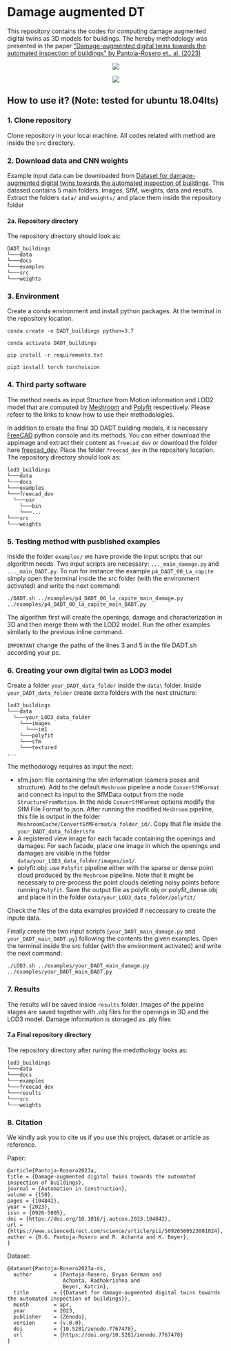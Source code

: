 # Damage augmented DT
This repository contains the codes for computing damage augmented digital twins as 3D models for buildings. The hereby methodology was presented in the paper ["Damage-augmented digital twins towards the automated inspection of buildings" by Pantoja-Rosero et., al. (2023)](https://doi.org/10.1016/j.autcon.2023.104842)

<p align="center">
  <img src=docs/dadt_01.png>
</p>


<p align="center">
  <img src=docs/dadt_02.png>
</p>


## How to use it? (Note: tested for ubuntu 18.04lts)

### 1. Clone repository

Clone repository in your local machine. All codes related with method are inside the `src` directory.

### 2. Download data and CNN weights

Example input data can be downloaded from [Dataset for damage-augmented digital twins towards the automated inspection of buildings](https://doi.org/10.5281/zenodo.7767478). This datased contains 5 main folders. Images, SfM, weights, data and results. Extract the folders `data/` and `weights/` and place them inside the repository folder

#### 2a. Repository directory

The repository directory should look as:

```
DADT_buildings
└───data
└───docs
└───examples
└───src
└───weights
```

### 3. Environment

Create a conda environment and install python packages. At the terminal in the repository location.

`conda create -n DADT_buildings python=3.7`

`conda activate DADT_buildings`

`pip install -r requirements.txt`

`pip3 install torch torchvision`

### 4. Third party software

The method needs as input Structure from Motion information and LOD2 model that are computed by [Meshroom](https://github.com/alicevision/meshroom) and [Polyfit](https://github.com/LiangliangNan/PolyFit) respectively. Please refeer to the links to know how to use their methodologies.

In addition to create the final 3D DADT building models, it is necessary [FreeCAD](https://www.freecadweb.org/downloads.php) python console and its methods. You can either download the appimage and extract their content as `freecad_dev` or download the folder here [freecad_dev](https://drive.google.com/file/d/1LvjPHkhyo_gdBkCyHqN6uEqLqCGaB3vG/view?usp=sharing). Place the folder `freecad_dev` in the repository location. The repository directory should look as:

```
lod3_buildings
└───data
└───docs
└───examples
└───freecad_dev
  └───usr
    └───bin
    └───...
└───src
└───weights
```

### 5. Testing method with pusblished examples

Inside the folder `examples/` we have provide the input scripts that our algorithm needs. Two input scripts are necessary: `..._main_damage.py` and `..._main_DADT.py`. To run for instance the example `p4_DADT_00_La_capite` simply open the terminal inside the src folder (with the environment activated) and write the next command:

`./DADT.sh ../examples/p4_DADT_00_la_capite_main_damage.py ../examples/p4_DADT_00_la_capite_main_DADT.py`

The algorithm first will create the openings, damage and characterization in 3D and then merge them with the LOD2 model. Run the other examples similarly to the previous inline command.

`IMPORTANT` change the paths of the lines 3 and 5 in the file DADT.sh according your pc.

### 6. Creating your own digital twin as LOD3 model

Create a folder `your_DADT_data_folder` inside the `data\` folder. Inside `your_DADT_data_folder` create extra folders with the next structure:
```
lod3_buildings
└───data
  └───your_LOD3_data_folder
    └───images
      └───im1
    └───polyfit      
    └───sfm
    └───textured      
...
```

The methodology requires as input the next:

- sfm.json: file containing the sfm information (camera poses and structure). Add to the default `Meshroom` pipeline a node `ConverSfMFormat` and connect its input to the SfMData output from the node `StructureFromMotion`. In the node `ConverSfMFormat` options modify the SfM File Format to json. After running the modified `Meshroom` pipeline, this file is output in the folder `MeshroomCache/ConvertSfMFormat/a_folder_id/`. Copy that file inside the `your_DADT_data_folder\sfm`
- A registered view image for each facade containing the openings and damages: For each facade, place one image in which the openings and damages are visible in the folder `data/your_LOD3_data_folder/images/im1/`.
- polyfit.obj: use `Polyfit` pipeline either with the sparse or dense point cloud produced by the `Meshroom` pipeline. Note that it might be necessary to pre-process the point clouds deleting noisy points before running `Polyfit`. Save the output file as polyfit.obj or polyfit_dense.obj and place it in the folder `data/your_LOD3_data_folder/polyfit/`

Check the files of the data examples provided if neccessary to create the inpute data.

Finally create the two input scripts (`your_DADT_main_damage.py` and `your_DADT_main_DADT.py`) following the contents the given examples. Open the terminal inside the src folder (with the environment activated) and write the next command:

`./LOD3.sh ../examples/your_DADT_main_damage.py ../examples/your_DADT_main_DADT.py`


### 7. Results

The results will be saved inside `results` folder. Images of the pipeline stages are saved together with .obj files for the openings in 3D and the LOD3 model. Damage information is storaged as .ply files

#### 7.a Final repository directory

The repository directory after runing the medothology looks as:

```
lod3_buildings
└───data
└───docs
└───examples
└───freecad_dev
└───results
└───src
└───weights
```

### 8. Citation

We kindly ask you to cite us if you use this project, dataset or article as reference.

Paper:
```
@article{Pantoja-Rosero2023a,
title = {Damage-augmented digital twins towards the automated inspection of buildings},
journal = {Automation in Construction},
volume = {150},
pages = {104842},
year = {2023},
issn = {0926-5805},
doi = {https://doi.org/10.1016/j.autcon.2023.104842},
url = {https://www.sciencedirect.com/science/article/pii/S0926580523001024},
author = {B.G. Pantoja-Rosero and R. Achanta and K. Beyer},
}
```
Dataset:
```
@dataset{Pantoja-Rosero2023a-ds,
  author       = {Pantoja-Rosero, Bryan German and
                  Achanta, Radhakrishna and
                  Beyer, Katrin},
  title        = {{Dataset for damage-augmented digital twins towards the automated inspection of buildings}},
  month        = apr,
  year         = 2023,
  publisher    = {Zenodo},
  version      = {v.0.0},
  doi          = {10.5281/zenodo.7767478},
  url          = {https://doi.org/10.5281/zenodo.7767478}
}
```
